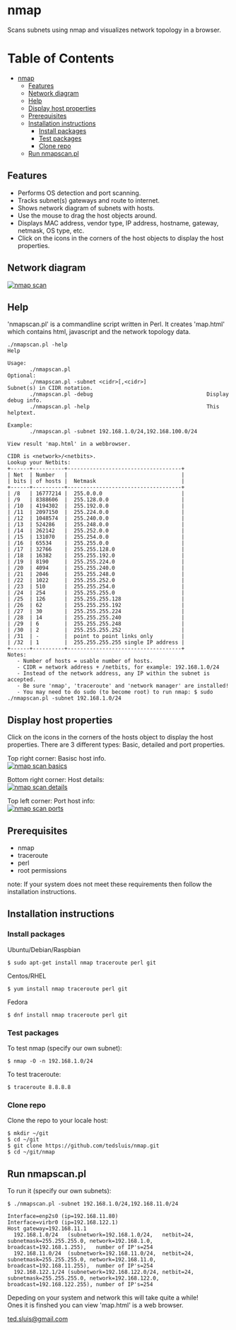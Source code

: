 # nmap
Scans subnets using nmap and visualizes network topology in a browser.  
  
Table of Contents  
=================  

   * [nmap](#nmap)  
      * [Features](#features)
      * [Network diagram](#network-diagram)  
      * [Help](#help)  
      * [Display host properties](#display-host-properties)  
      * [Prerequisites](#prerequisites)  
      * [Installation instructions](#installation-instructions)
         * [Install packages](#install-packages)
         * [Test packages](#test-packages)
         * [Clone repo](#clone-repo)
      * [Run nmapscan.pl](#run-nmapscanpl)
  
## Features
  
* Performs OS detection and port scanning.
* Tracks subnet(s) gateways and route to internet.
* Shows network diagram of subnets with hosts.
* Use the mouse to drag the host objects around.
* Displays MAC address, vendor type, IP address, hostname, gateway, netmask, OS type, etc.
* Click on the icons in the corners of the host objects to display the host properties.

## Network diagram
[![nmap scan](https://raw.githubusercontent.com/tedsluis/nmap/master/img/nmapscan.jpg)](https://raw.githubusercontent.com/tedsluis/nmap/master/img/nmapscan.jpg)
 
## Help  
  
'nmapscan.pl' is a commandline script written in Perl. It creates 'map.html' which contains html, javascript and the network topology data.  
  
````
./nmapscan.pl -help
Help

Usage: 
       ./nmapscan.pl 
Optional:
       ./nmapscan.pl -subnet <cidr>[,<cidr>]                   Subnet(s) in CIDR notation.
       ./nmapscan.pl -debug                                    Display debug info.
       ./nmapscan.pl -help                                     This helptext.

Example:
       ./nmapscan.pl -subnet 192.168.1.0/24,192.168.100.0/24

View result 'map.html' in a webbrowser.  

CIDR is <network>/<netbits>. 
Lookup your Netbits:
+------+----------+------------------------------------+
| Net  | Number   |                                    |
| bits | of hosts |  Netmask                           |
+------+----------+------------------------------------+
| /8   | 16777214 |  255.0.0.0                         |
| /9   | 8388606  |  255.128.0.0                       |
| /10  | 4194302  |  255.192.0.0                       |
| /11  | 2097150  |  255.224.0.0                       |
| /12  | 1048574  |  255.240.0.0                       |
| /13  | 524286   |  255.248.0.0                       |
| /14  | 262142   |  255.252.0.0                       |
| /15  | 131070   |  255.254.0.0                       |
| /16  | 65534    |  255.255.0.0                       |
| /17  | 32766    |  255.255.128.0                     |
| /18  | 16382    |  255.255.192.0                     |
| /19  | 8190     |  255.255.224.0                     |
| /20  | 4094     |  255.255.240.0                     |
| /21  | 2046     |  255.255.248.0                     |
| /22  | 1022     |  255.255.252.0                     |
| /23  | 510      |  255.255.254.0                     |
| /24  | 254      |  255.255.255.0                     |
| /25  | 126      |  255.255.255.128                   |
| /26  | 62       |  255.255.255.192                   |
| /27  | 30       |  255.255.255.224                   |
| /28  | 14       |  255.255.255.240                   |
| /29  | 6        |  255.255.255.248                   |
| /30  | 2        |  255.255.255.252                   |
| /31  | -        |  point to point links only         |
| /32  | 1        |  255.255.255.255 single IP address |
+------+----------+------------------------------------+
Notes: 
   - Number of hosts = usable number of hosts.
   - CIDR = network address + /netbits, for example: 192.168.1.0/24
   - Instead of the network address, any IP within the subnet is accepted.
   - Be sure 'nmap', 'traceroute' and 'network manager' are installed!
   - You may need to do sudo (to become root) to run nmap: $ sudo ./nmapscan.pl -subnet 192.168.1.0/24
````
## Display host properties  
  
Click on the icons in the corners of the hosts object to display the host properties. There are 3 different types: Basic, detailed and port properties.  
   
Top right corner: Basisc host info.  
[![nmap scan basics](https://raw.githubusercontent.com/tedsluis/nmap/master/img/basics_screenshot.jpg)](https://raw.githubusercontent.com/tedsluis/nmap/master/img/basics_screenshot.jpg)
   
Bottom right corner: Host details:   
[![nmap scan details](https://raw.githubusercontent.com/tedsluis/nmap/master/img/details_screenshot.jpg)](https://raw.githubusercontent.com/tedsluis/nmap/master/img/details_screenshot.jpg)
    
Top left corner: Port host info:  
[![nmap scan ports](https://raw.githubusercontent.com/tedsluis/nmap/master/img/ports_screenshot.jpg)](https://raw.githubusercontent.com/tedsluis/nmap/master/img/ports_screenshot.jpg)

## Prerequisites  

* nmap  
* traceroute  
* perl 
* root permissions  

note: If your system does not meet these requirements then follow the installation instructions.

## Installation instructions

### Install packages
  
Ubuntu/Debian/Raspbian  
````
$ sudo apt-get install nmap traceroute perl git  
````
   
Centos/RHEL  
````
$ yum install nmap traceroute perl git  
````
  
Fedora  
````
$ dnf install nmap traceroute perl git 
````
   
### Test packages  
  
To test nmap (specify our own subnet):  
````
$ nmap -O -n 192.168.1.0/24  
````
  
To test traceroute:  
````
$ traceroute 8.8.8.8   
````
   
### Clone repo  
  
Clone the repo to your locale host:
````
$ mkdir ~/git
$ cd ~/git
$ git clone https://github.com/tedsluis/nmap.git
$ cd ~/git/nmap
````
    
## Run nmapscan.pl
  
To run it (specify our own subnets):  
````
$ ./nmapscan.pl -subnet 192.168.1.0/24,192.168.11.0/24 

Interface=enp2s0 (ip=192.168.11.80)
Interface=virbr0 (ip=192.168.122.1)
Host gateway=192.168.11.1
  192.168.1.0/24   (subnetwork=192.168.1.0/24,   netbit=24, subnetmask=255.255.255.0, network=192.168.1.0,   broadcast=192.168.1.255),   number of IP's=254
  192.168.11.0/24  (subnetwork=192.168.11.0/24,  netbit=24, subnetmask=255.255.255.0, network=192.168.11.0,  broadcast=192.168.11.255),  number of IP's=254
  192.168.122.1/24 (subnetwork=192.168.122.0/24, netbit=24, subnetmask=255.255.255.0, network=192.168.122.0, broadcast=192.168.122.255), number of IP's=254
````
Depeding on your system and network this will take quite a while!    
Ones it is finshed you can view 'map.html' is a web browser.  
  
  
ted.sluis@gmail.com

  


